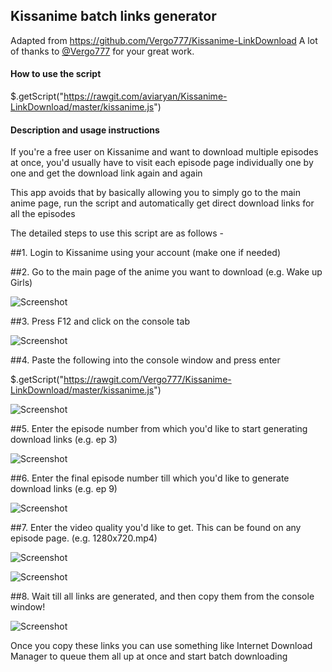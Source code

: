 ## Kissanime batch links generator

Adapted from https://github.com/Vergo777/Kissanime-LinkDownload 
A lot of thanks to [@Vergo777](https://github.com/Vergo777) for your great work.


#### How to use the script 

$.getScript("https://rawgit.com/aviaryan/Kissanime-LinkDownload/master/kissanime.js")



#### Description and usage instructions

If you're a free user on Kissanime and want to download multiple episodes at once, you'd usually have to visit each episode page individually one by one and get the download link again and again 

This app avoids that by basically allowing you to simply go to the main anime page, run the script and automatically get direct download links for all the episodes 

The detailed steps to use this script are as follows - 

##1. Login to Kissanime using your account (make one if needed) 

##2. Go to the main page of the anime you want to download (e.g. Wake up Girls) 

![Screenshot](https://a.pomf.se/udpztv.png)

##3. Press F12 and click on the console tab 

![Screenshot](https://a.pomf.se/sndhdw.png)

##4. Paste the following into the console window and press enter 

$.getScript("https://rawgit.com/Vergo777/Kissanime-LinkDownload/master/kissanime.js")

![Screenshot](https://a.pomf.se/svfhlk.png)

##5. Enter the episode number from which you'd like to start generating download links (e.g. ep 3)  

![Screenshot](https://a.pomf.se/rsuhqo.png)

##6. Enter the final episode number till which you'd like to generate download links (e.g. ep 9)  

![Screenshot](https://a.pomf.se/iefobt.png)

##7. Enter the video quality you'd like to get. This can be found on any episode page. (e.g. 1280x720.mp4)  

![Screenshot](https://a.pomf.se/hqvfvo.png)

![Screenshot](https://a.pomf.se/bdjswc.png)

##8. Wait till all links are generated, and then copy them from the console window! 

![Screenshot](https://a.pomf.se/kpejyt.png)

Once you copy these links you can use something like Internet Download Manager to queue them all up at once and start batch downloading


